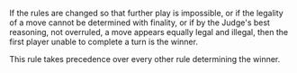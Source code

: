 If the rules are changed so that further play is impossible, or if the legality
of a move cannot be determined with finality, or if by the Judge's best
reasoning, not overruled, a move appears equally legal and illegal, then the
first player unable to complete a turn is the winner.

This rule takes precedence over every other rule determining the winner.
